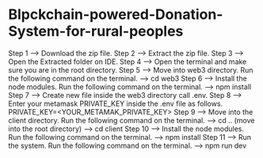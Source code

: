 # Blpckchain-powered-Donation-System-for-rural-peoples

Step 1 --> Download the zip file.
Step 2 --> Extract the zip file.
Step 3 --> Open the Extracted folder on IDE.
Step 4 --> Open the terminal and make sure you are in the root directory.
Step 5 --> Move into web3 directory. Run the following command on the terminal.
      --> cd web3
Step 6 --> Install the node modules. Run the following command on the terminal.
      --> npm install
Step 7 --> Create new file inside the web3 directory call .env.
Step 8 --> Enter your metamask PRIVATE_KEY inside the .env file as follows.
      PRIVATE_KEY=<YOUR_METAMAK_PRIVATE_KEY>
Step 9 --> Move into the client directory. Run the following command on the terminal.
      --> cd .. (move into the root directory)
      --> cd client
Step 10 --> Install the node modules. Run the following command on the terminal.
      --> npm install
Step 11 --> Run the system. Run the following command on the terminal.
      --> npm run dev
